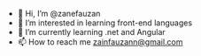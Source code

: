 - 👋 Hi, I’m @zanefauzan
- 👀 I’m interested in learning front-end languages
- 🌱 I’m currently learning .net and Angular
- 📫 How to reach me zainfauzann@gmail.com


<!---
wakjen/wakjen is a ✨ special ✨ repository because its `README.md` (this file) appears on your GitHub profile.
You can click the Preview link to take a look at your changes.
--->
